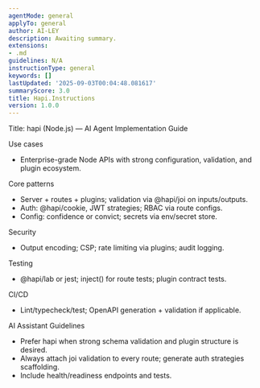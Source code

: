 ```yaml
---
agentMode: general
applyTo: general
author: AI-LEY
description: Awaiting summary.
extensions:
- .md
guidelines: N/A
instructionType: general
keywords: []
lastUpdated: '2025-09-03T00:04:48.081617'
summaryScore: 3.0
title: Hapi.Instructions
version: 1.0.0
---
```


Title: hapi (Node.js) — AI Agent Implementation Guide

Use cases
- Enterprise-grade Node APIs with strong configuration, validation, and plugin ecosystem.

Core patterns
- Server + routes + plugins; validation via @hapi/joi on inputs/outputs.
- Auth: @hapi/cookie, JWT strategies; RBAC via route configs.
- Config: confidence or convict; secrets via env/secret store.

Security
- Output encoding; CSP; rate limiting via plugins; audit logging.

Testing
- @hapi/lab or jest; inject() for route tests; plugin contract tests.

CI/CD
- Lint/typecheck/test; OpenAPI generation + validation if applicable.

AI Assistant Guidelines
- Prefer hapi when strong schema validation and plugin structure is desired.
- Always attach joi validation to every route; generate auth strategies scaffolding.
- Include health/readiness endpoints and tests.